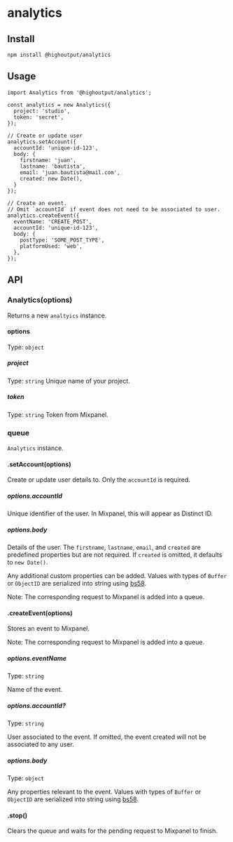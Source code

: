# analytics

## Install
```
npm install @highoutput/analytics
```

## Usage
```
import Analytics from '@highoutput/analytics';

const analytics = new Analytics({
  project: 'studio',
  token: 'secret',
});

// Create or update user
analytics.setAccount({
  accountId: 'unique-id-123',
  body: {
    firstname: 'juan',
    lastname: 'bautista',
    email: 'juan.bautista@mail.com',
    created: new Date(),
  }
});

// Create an event.
// Omit `accountId` if event does not need to be associated to user.
analytics.createEvent({
  eventName: 'CREATE_POST',
  accountId: 'unique-id-123',
  body: {
    postType: 'SOME_POST_TYPE',
    platformUsed: 'web',
  },
});
```

## API
### Analytics(options)
Returns a new `analtyics` instance.

#### options
Type: `object`

##### project
Type: `string`
Unique name of your project.

##### token
Type: `string`
Token from Mixpanel.

### queue
`Analytics` instance.

#### .setAccount(options)
Create or update user details to. Only the `accountId` is required.

##### options.accountId
Unique identifier of the user. In Mixpanel, this will appear as Distinct ID.

##### options.body
Details of the user. The `firstname`, `lastname`, `email`, and `created` are predefined properties but are not required. If `created` is omitted, it defaults to `new Date()`.

Any additional custom properties can be added. Values with types of `Buffer` or `ObjectID` are serialized into string using [bs58](https://www.npmjs.com/package/bs58).

Note: The corresponding request to Mixpanel is added into a queue.

#### .createEvent(options)
Stores an event to Mixpanel.

Note: The corresponding request to Mixpanel is added into a queue.

##### options.eventName
Type: `string`

Name of the event.

##### options.accountId?
Type: `string`

User associated to the event. If omitted, the event created will not be associated to any user.

##### options.body
Type: `object`

Any properties relevant to the event. Values with types of `Buffer` or `ObjectID` are serialized into string using [bs58](https://www.npmjs.com/package/bs58).

#### .stop()
Clears the queue and waits for the pending request to Mixpanel to finish.
